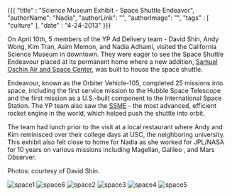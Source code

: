 {{{
  "title" : "Science Museum Exhibit - Space Shuttle Endeavor",
  "authorName": "Nadia",
  "authorLink": "",
  "authorImage": "",
  "tags" : [ "culture" ],
  "date" : "4-24-2013"
}}}

On April 10th, 5 members of the YP Ad Delivery team - David Shin, Andy Wong, Kim Tran, Asim Memon, and Nadia Adhami, visited the California Science Museum in downtown.
They were eager to see the Space Shuttle Endeavour placed at its permanent home where a new addition, [Samuel Oschin Air and Space Center](http://www.californiasciencecenter.org/GenInfo/Membership/Campaign/Campaign.php), was built to house the space shuttle.

Endeavour, known as the Orbiter Vehicle-105, completed 25 missions into space, including the first service mission to the Hubble Space Telescope and the first mission as a U.S.-built component to the International Space Station. The YP team also saw the [SSME](http://en.wikipedia.org/wiki/Space_Shuttle_Main_Engine) - the most advanced, efficient rocket engine in the world, which helped push the shuttle into orbit.

The team had lunch prior to the visit at a local restaurant where Andy and Kim reminisced over their college days at USC, the neighboring university.
This exhibit also felt close to home for Nadia as she worked for JPL/NASA for 10 years on various missions including Magellan, Galileo , and Mars Observer.

Photos: courtesy of David Shin.

![space1](http://farm9.staticflickr.com/8379/8640619513_a68f7b2795_z.jpg)
![space6](http://farm9.staticflickr.com/8117/8640620311_926caf1728_z.jpg)
![space2](http://farm9.staticflickr.com/8100/8640621291_72d8d72d7a_z.jpg)
![space3](http://farm9.staticflickr.com/8247/8640621779_6ee65776d0_z.jpg)
![space4](http://farm9.staticflickr.com/8381/8640621493_91b2dfc34b_z.jpg)
![space5](http://farm9.staticflickr.com/8522/8640622673_39d1e957f6_z.jpg)


